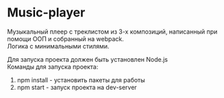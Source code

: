 # Music-player


Музыкальный плеер с треклистом из 3-х композиций, написанный при помощи ООП и собранный на webpack. </br>
Логика с минимальными стилями. </br>


Для запуска проекта должен быть установлен Node.js </br>
Команды для запуска проекта: </br>
1. npm install - установить пакеты для работы
2. npm start - запуск проекта на dev-server
